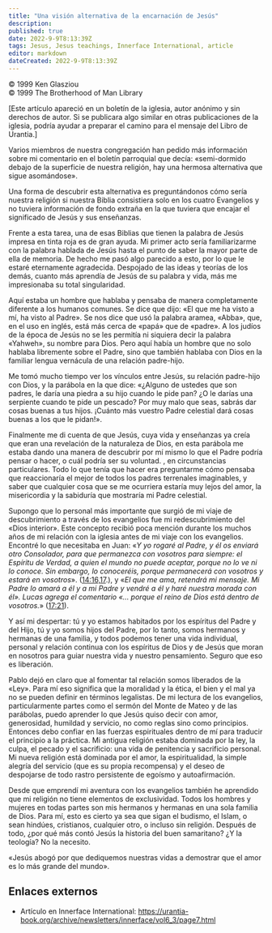 ```yaml
---
title: "Una visión alternativa de la encarnación de Jesús"
description: 
published: true
date: 2022-9-9T8:13:39Z
tags: Jesus, Jesus teachings, Innerface International, article
editor: markdown
dateCreated: 2022-9-9T8:13:39Z
---
```


<p class="v-card v-sheet theme--light grey lighten-3 px-2">© 1999 Ken Glasziou<br>© 1999 The Brotherhood of Man Library</p>

[Este artículo apareció en un boletín de la iglesia, autor anónimo y sin derechos de autor. Si se publicara algo similar en otras publicaciones de la iglesia, podría ayudar a preparar el camino para el mensaje del Libro de Urantia.]

Varios miembros de nuestra congregación han pedido más información sobre mi comentario en el boletín parroquial que decía: «semi-dormido debajo de la superficie de nuestra religión, hay una hermosa alternativa que sigue asomándose».

Una forma de descubrir esta alternativa es preguntándonos cómo sería nuestra religión si nuestra Biblia consistiera solo en los cuatro Evangelios y no tuviera información de fondo extraña en la que tuviera que encajar el significado de Jesús y sus enseñanzas.

Frente a esta tarea, una de esas Biblias que tienen la palabra de Jesús impresa en tinta roja es de gran ayuda. Mi primer acto sería familiarizarme con la palabra hablada de Jesús hasta el punto de saber la mayor parte de ella de memoria. De hecho me pasó algo parecido a esto, por lo que le estaré eternamente agradecida. Despojado de las ideas y teorías de los demás, cuanto más aprendía de Jesús de su palabra y vida, más me impresionaba su total singularidad.

Aquí estaba un hombre que hablaba y pensaba de manera completamente diferente a los humanos comunes. Se dice que dijo: «El que me ha visto a mí, ha visto al Padre». Se nos dice que usó la palabra aramea, «Abba», que, en el uso en inglés, está más cerca de «papá» que de «padre». A los judíos de la época de Jesús no se les permitía ni siquiera decir la palabra «Yahweh», su nombre para Dios. Pero aquí había un hombre que no solo hablaba libremente sobre el Padre, sino que también hablaba con Dios en la familiar lengua vernácula de una relación padre-hijo.

Me tomó mucho tiempo ver los vínculos entre Jesús, su relación padre-hijo con Dios, y la parábola en la que dice: «¿Alguno de ustedes que son padres, le daría una piedra a su hijo cuando le pide pan? ¿O le darías una serpiente cuando te pide un pescado? Por muy malo que seas, sabrás dar cosas buenas a tus hijos. ¡Cuánto más vuestro Padre celestial dará cosas buenas a los que le pidan!».

Finalmente me di cuenta de que Jesús, cuya vida y enseñanzas ya creía que eran una revelación de la naturaleza de Dios, en esta parábola me estaba dando una manera de descubrir por mí mismo lo que el Padre podría pensar o hacer, o cuál podría ser su voluntad. , en circunstancias particulares. Todo lo que tenía que hacer era preguntarme cómo pensaba que reaccionaría el mejor de todos los padres terrenales imaginables, y saber que cualquier cosa que se me ocurriera estaría muy lejos del amor, la misericordia y la sabiduría que mostraría mi Padre celestial.

Supongo que lo personal más importante que surgió de mi viaje de descubrimiento a través de los evangelios fue mi redescubrimiento del «Dios interior». Este concepto recibió poca mención durante los muchos años de mi relación con la iglesia antes de mi viaje con los evangelios. Encontré lo que necesitaba en Juan: «_Y yo rogaré al Padre, y él os enviará otro Consolador, para que permanezca con vosotros para siempre: el Espíritu de Verdad, a quien el mundo no puede aceptar, porque no lo ve ni lo conoce. Sin embargo, lo conoceréis, porque permanecerá con vosotros y estará en vosotros_». ([14:16,17](/es/Bible/John/14#v16).), y «_El que me ama, retendrá mi mensaje. Mi Padre lo amará a él y a mi Padre y vendré a él y haré nuestra morada con él». Lucas agrega el comentario «... porque el reino de Dios está dentro de vosotros._» ([17:21](/es/Bible/Luke/17#v21)).

Y así mi despertar: tú y yo estamos habitados por los espíritus del Padre y del Hijo, tú y yo somos hijos del Padre, por lo tanto, somos hermanos y hermanas de una familia, y todos podemos tener una vida individual, personal y relación continua con los espíritus de Dios y de Jesús que moran en nosotros para guiar nuestra vida y nuestro pensamiento. Seguro que eso es liberación.

Pablo dejó en claro que al fomentar tal relación somos liberados de la «Ley». Para mí eso significa que la moralidad y la ética, el bien y el mal ya no se pueden definir en términos legalistas. De mi lectura de los evangelios, particularmente partes como el sermón del Monte de Mateo y de las parábolas, puedo aprender lo que Jesús quiso decir con amor, generosidad, humildad y servicio, no como reglas sino como principios. Entonces debo confiar en las fuerzas espirituales dentro de mí para traducir el principio a la práctica. Mi antigua religión estaba dominada por la ley, la culpa, el pecado y el sacrificio: una vida de penitencia y sacrificio personal. Mi nueva religión está dominada por el amor, la espiritualidad, la simple alegría del servicio (que es su propia recompensa) y el deseo de despojarse de todo rastro persistente de egoísmo y autoafirmación.

Desde que emprendí mi aventura con los evangelios también he aprendido que mi religión no tiene elementos de exclusividad. Todos los hombres y mujeres en todas partes son mis hermanos y hermanas en una sola familia de Dios. Para mí, esto es cierto ya sea que sigan el budismo, el Islam, o sean hindúes, cristianos, cualquier otro, o incluso sin religión. Después de todo, ¿por qué más contó Jesús la historia del buen samaritano? ¿Y la teología? No la necesito.

«Jesús abogó por que dediquemos nuestras vidas a demostrar que el amor es lo más grande del mundo».

## Enlaces externos

- Artículo en Innerface International: https://urantia-book.org/archive/newsletters/innerface/vol6_3/page7.html


